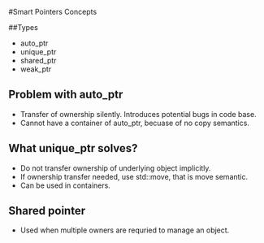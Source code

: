 #Smart Pointers Concepts

##Types
- auto_ptr
- unique_ptr
- shared_ptr
- weak_ptr

## Problem with auto_ptr
- Transfer of ownership silently. Introduces potential bugs in code base.
- Cannot have a container of auto_ptr, becuase of no copy semantics.

## What unique_ptr solves?
- Do not transfer ownership of underlying object implicitly.
- If ownership transfer needed, use std::move, that is move semantic.
- Can be used in containers.

## Shared pointer
- Used when multiple owners are requried to manage an object.

